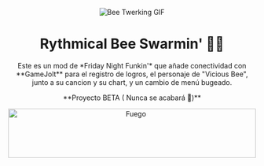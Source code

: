 <p align="center">
  <img src="https://media.tenor.com/HtSIXGKYDSkAAAAM/bee.gif" alt="Bee Twerking GIF">
</p>

<h1 align="center"> Rythmical Bee Swarmin' 🐝🎶</h1>

<p align="center">
Este es un mod de *Friday Night Funkin'* que añade conectividad con **GameJolt** para el registro de logros, el personaje de "Vicious Bee", junto a su cancion y su chart, y un cambio de menú bugeado.
</p>
<p align="center">
**Proyecto BETA ( Nunca se acabará 🗿)**
</p>


<p align="center">
    <img src="https://www.gifsanimados.org/data/media/90/fuego-imagen-animada-0419.gif" alt="Fuego" width="100%" height="100"><br>
</p>
